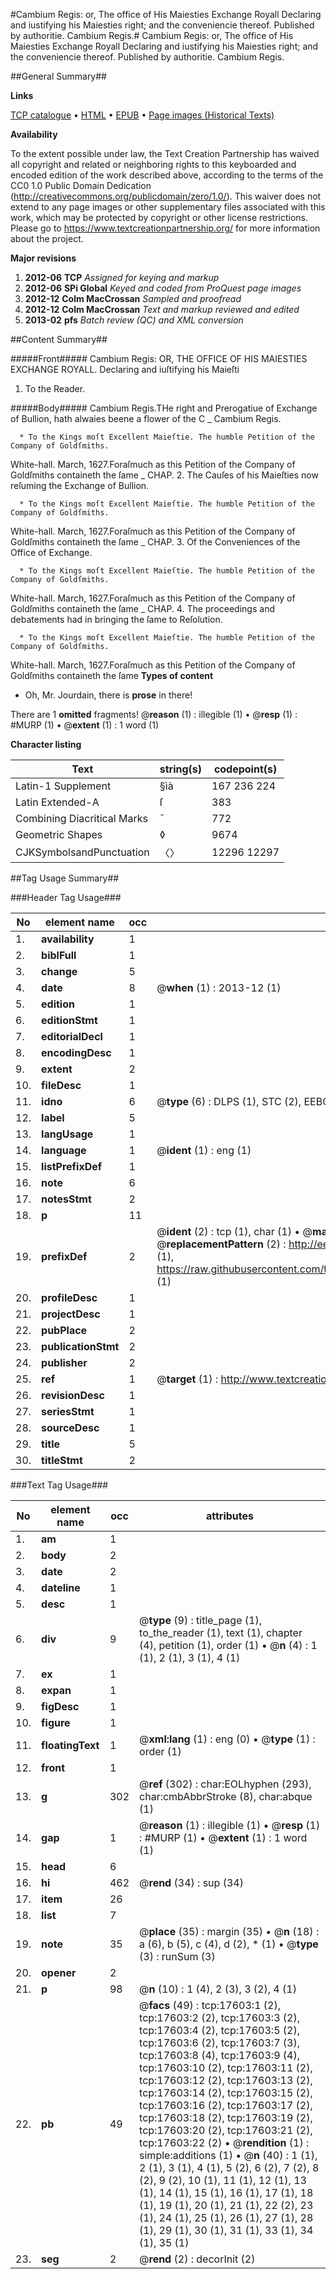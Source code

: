 #Cambium Regis: or, The office of His Maiesties Exchange Royall Declaring and iustifying his Maiesties right; and the conveniencie thereof. Published by authoritie. Cambium Regis.#
Cambium Regis: or, The office of His Maiesties Exchange Royall Declaring and iustifying his Maiesties right; and the conveniencie thereof. Published by authoritie.
Cambium Regis.

##General Summary##

**Links**

[TCP catalogue](http://www.ota.ox.ac.uk/tcp/)  • 
[HTML](http://tei.it.ox.ac.uk/tcp/Texts-HTML/free/A17/A17734.html)  • 
[EPUB](http://tei.it.ox.ac.uk/tcp/Texts-EPUB/free/A17/A17734.epub) • 
[Page images (Historical Texts)](https://historicaltexts.jisc.ac.uk/eebo-99852287e)

**Availability**

To the extent possible under law, the Text Creation Partnership has waived all copyright and related or neighboring rights to this keyboarded and encoded edition of the work described above, according to the terms of the CC0 1.0 Public Domain Dedication (http://creativecommons.org/publicdomain/zero/1.0/). This waiver does not extend to any page images or other supplementary files associated with this work, which may be protected by copyright or other license restrictions. Please go to https://www.textcreationpartnership.org/ for more information about the project.

**Major revisions**

1. __2012-06__ __TCP__ *Assigned for keying and markup*
1. __2012-06__ __SPi Global__ *Keyed and coded from ProQuest page images*
1. __2012-12__ __Colm MacCrossan__ *Sampled and proofread*
1. __2012-12__ __Colm MacCrossan__ *Text and markup reviewed and edited*
1. __2013-02__ __pfs__ *Batch review (QC) and XML conversion*

##Content Summary##

#####Front#####
Cambium Regis: OR, THE OFFICE OF HIS MAIESTIES EXCHANGE ROYALL. Declaring and iuſtifying his Maieſti
1. To the Reader.

#####Body#####
Cambium Regis.THe right and Prerogatiue of Exchange of Bullion, hath alwaies beene a flower of the C
    _ Cambium Regis.

      * To the Kings moſt Excellent Maieſtie. The humble Petition of the Company of Goldſmiths.
White-hall. March, 1627.Foraſmuch as this Petition of the Company of Goldſmiths containeth the ſame 
    _ CHAP. 2. The Cauſes of his Maieſties now reſuming the Exchange of Bullion.

      * To the Kings moſt Excellent Maieſtie. The humble Petition of the Company of Goldſmiths.
White-hall. March, 1627.Foraſmuch as this Petition of the Company of Goldſmiths containeth the ſame 
    _ CHAP. 3. Of the Conveniences of the Office of Exchange.

      * To the Kings moſt Excellent Maieſtie. The humble Petition of the Company of Goldſmiths.
White-hall. March, 1627.Foraſmuch as this Petition of the Company of Goldſmiths containeth the ſame 
    _ CHAP. 4. The proceedings and debatements had in bringing the ſame to Reſolution.

      * To the Kings moſt Excellent Maieſtie. The humble Petition of the Company of Goldſmiths.
White-hall. March, 1627.Foraſmuch as this Petition of the Company of Goldſmiths containeth the ſame 
**Types of content**

  * Oh, Mr. Jourdain, there is **prose** in there!

There are 1 **omitted** fragments! 
 @__reason__ (1) : illegible (1)  •  @__resp__ (1) : #MURP (1)  •  @__extent__ (1) : 1 word (1)

**Character listing**


|Text|string(s)|codepoint(s)|
|---|---|---|
|Latin-1 Supplement|§ìà|167 236 224|
|Latin Extended-A|ſ|383|
|Combining             Diacritical Marks|̄|772|
|Geometric Shapes|◊|9674|
|CJKSymbolsandPunctuation|〈〉|12296 12297|

##Tag Usage Summary##

###Header Tag Usage###

|No|element name|occ|attributes|
|---|---|---|---|
|1.|__availability__|1||
|2.|__biblFull__|1||
|3.|__change__|5||
|4.|__date__|8| @__when__ (1) : 2013-12 (1)|
|5.|__edition__|1||
|6.|__editionStmt__|1||
|7.|__editorialDecl__|1||
|8.|__encodingDesc__|1||
|9.|__extent__|2||
|10.|__fileDesc__|1||
|11.|__idno__|6| @__type__ (6) : DLPS (1), STC (2), EEBO-CITATION (1), PROQUEST (1), VID (1)|
|12.|__label__|5||
|13.|__langUsage__|1||
|14.|__language__|1| @__ident__ (1) : eng (1)|
|15.|__listPrefixDef__|1||
|16.|__note__|6||
|17.|__notesStmt__|2||
|18.|__p__|11||
|19.|__prefixDef__|2| @__ident__ (2) : tcp (1), char (1)  •  @__matchPattern__ (2) : ([0-9\-]+):([0-9IVX]+) (1), (.+) (1)  •  @__replacementPattern__ (2) : http://eebo.chadwyck.com/downloadtiff?vid=$1&page=$2 (1), https://raw.githubusercontent.com/textcreationpartnership/Texts/master/tcpchars.xml#$1 (1)|
|20.|__profileDesc__|1||
|21.|__projectDesc__|1||
|22.|__pubPlace__|2||
|23.|__publicationStmt__|2||
|24.|__publisher__|2||
|25.|__ref__|1| @__target__ (1) : http://www.textcreationpartnership.org/docs/. (1)|
|26.|__revisionDesc__|1||
|27.|__seriesStmt__|1||
|28.|__sourceDesc__|1||
|29.|__title__|5||
|30.|__titleStmt__|2||


###Text Tag Usage###

|No|element name|occ|attributes|
|---|---|---|---|
|1.|__am__|1||
|2.|__body__|2||
|3.|__date__|2||
|4.|__dateline__|1||
|5.|__desc__|1||
|6.|__div__|9| @__type__ (9) : title_page (1), to_the_reader (1), text (1), chapter (4), petition (1), order (1)  •  @__n__ (4) : 1 (1), 2 (1), 3 (1), 4 (1)|
|7.|__ex__|1||
|8.|__expan__|1||
|9.|__figDesc__|1||
|10.|__figure__|1||
|11.|__floatingText__|1| @__xml:lang__ (1) : eng (0)  •  @__type__ (1) : order (1)|
|12.|__front__|1||
|13.|__g__|302| @__ref__ (302) : char:EOLhyphen (293), char:cmbAbbrStroke (8), char:abque (1)|
|14.|__gap__|1| @__reason__ (1) : illegible (1)  •  @__resp__ (1) : #MURP (1)  •  @__extent__ (1) : 1 word (1)|
|15.|__head__|6||
|16.|__hi__|462| @__rend__ (34) : sup (34)|
|17.|__item__|26||
|18.|__list__|7||
|19.|__note__|35| @__place__ (35) : margin (35)  •  @__n__ (18) : a (6), b (5), c (4), d (2), * (1)  •  @__type__ (3) : runSum (3)|
|20.|__opener__|2||
|21.|__p__|98| @__n__ (10) : 1 (4), 2 (3), 3 (2), 4 (1)|
|22.|__pb__|49| @__facs__ (49) : tcp:17603:1 (2), tcp:17603:2 (2), tcp:17603:3 (2), tcp:17603:4 (2), tcp:17603:5 (2), tcp:17603:6 (2), tcp:17603:7 (3), tcp:17603:8 (4), tcp:17603:9 (4), tcp:17603:10 (2), tcp:17603:11 (2), tcp:17603:12 (2), tcp:17603:13 (2), tcp:17603:14 (2), tcp:17603:15 (2), tcp:17603:16 (2), tcp:17603:17 (2), tcp:17603:18 (2), tcp:17603:19 (2), tcp:17603:20 (2), tcp:17603:21 (2), tcp:17603:22 (2)  •  @__rendition__ (1) : simple:additions (1)  •  @__n__ (40) : 1 (1), 2 (1), 3 (1), 4 (1), 5 (2), 6 (2), 7 (2), 8 (2), 9 (2), 10 (1), 11 (1), 12 (1), 13 (1), 14 (1), 15 (1), 16 (1), 17 (1), 18 (1), 19 (1), 20 (1), 21 (1), 22 (2), 23 (1), 24 (1), 25 (1), 26 (1), 27 (1), 28 (1), 29 (1), 30 (1), 31 (1), 33 (1), 34 (1), 35 (1)|
|23.|__seg__|2| @__rend__ (2) : decorInit (2)|
